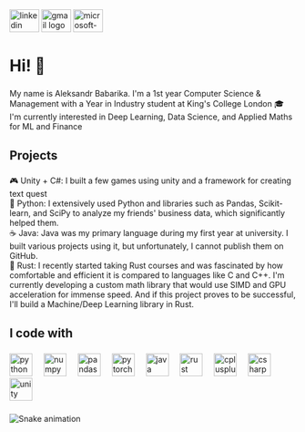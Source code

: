 <div align="left">
  <img src="https://raw.githubusercontent.com/maurodesouza/profile-readme-generator/master/src/assets/icons/social/linkedin/default.svg" width="52" height="40" alt="linkedin logo"  />
  <img src="https://raw.githubusercontent.com/maurodesouza/profile-readme-generator/master/src/assets/icons/social/gmail/default.svg" width="52" height="40" alt="gmail logo"  />
  <img src="https://raw.githubusercontent.com/maurodesouza/profile-readme-generator/master/src/assets/icons/social/microsoft-outlook/default.svg" width="52" height="40" alt="microsoft-outlook logo"  />
</div>

###

<h1 align="left">Hi! 👋</h1>

###

<p align="left">My name is Aleksandr Babarika. I'm a 1st year Computer Science & Management with a Year in Industry student at King's College London 🎓<br>I'm currently interested in Deep Learning, Data Science, and Applied Maths for ML and Finance</p>

###

<h2 align="left">Projects</h2>

###

<p align="left">🎮 Unity + C#: I built a few games using unity and a framework for creating text quest<br>🐍 Python: I extensively used Python and libraries such as Pandas, Scikit-learn, and SciPy to analyze my friends' business data, which significantly helped them.<br>☕️ Java: Java was my primary language during my first year at university. I built various projects using it, but unfortunately, I cannot publish them on GitHub.<br>🦀 Rust: I recently started taking Rust courses and was fascinated by how comfortable and efficient it is compared to languages like C and C++. I'm currently developing a custom math library that would use SIMD and GPU acceleration for immense speed. And if this project proves to be successful, I'll build a Machine/Deep Learning library in Rust.</p>

###

<h2 align="left">I code with</h2>

###

<div align="left">
  <img src="https://cdn.jsdelivr.net/gh/devicons/devicon/icons/python/python-original.svg" height="40" alt="python logo"  />
  <img width="12" />
  <img src="https://cdn.jsdelivr.net/gh/devicons/devicon/icons/numpy/numpy-original.svg" height="40" alt="numpy logo"  />
  <img width="12" />
  <img src="https://cdn.jsdelivr.net/gh/devicons/devicon/icons/pandas/pandas-original.svg" height="40" alt="pandas logo"  />
  <img width="12" />
  <img src="https://cdn.jsdelivr.net/gh/devicons/devicon/icons/pytorch/pytorch-original.svg" height="40" alt="pytorch logo"  />
  <img width="12" />
  <img src="https://cdn.jsdelivr.net/gh/devicons/devicon/icons/java/java-original.svg" height="40" alt="java logo"  />
  <img width="12" />
  <img src="https://cdn.jsdelivr.net/gh/devicons/devicon/icons/rust/rust-original.svg" height="40" alt="rust logo"  />
  <img width="12" />
  <img src="https://cdn.jsdelivr.net/gh/devicons/devicon/icons/cplusplus/cplusplus-original.svg" height="40" alt="cplusplus logo"  />
  <img width="12" />
  <img src="https://cdn.jsdelivr.net/gh/devicons/devicon/icons/csharp/csharp-original.svg" height="40" alt="csharp logo"  />
  <img width="12" />
  <img src="https://cdn.jsdelivr.net/gh/devicons/devicon/icons/unity/unity-original.svg" height="40" alt="unity logo"  />
</div>

###

<img src="https://raw.githubusercontent.com/alexAlexBabarika/alexAlexBabarika/output/snake.svg" alt="Snake animation" />

###
